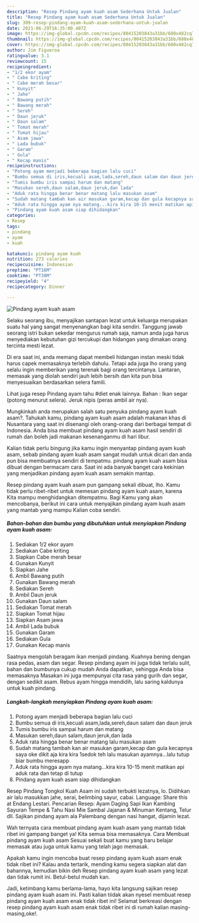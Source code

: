 ```yaml
---
description: "Resep Pindang ayam kuah asam Sederhana Untuk Jualan"
title: "Resep Pindang ayam kuah asam Sederhana Untuk Jualan"
slug: 309-resep-pindang-ayam-kuah-asam-sederhana-untuk-jualan
date: 2021-06-29T16:35:00.407Z
image: https://img-global.cpcdn.com/recipes/80415203843a31bb/680x482cq70/pindang-ayam-kuah-asam-foto-resep-utama.jpg
thumbnail: https://img-global.cpcdn.com/recipes/80415203843a31bb/680x482cq70/pindang-ayam-kuah-asam-foto-resep-utama.jpg
cover: https://img-global.cpcdn.com/recipes/80415203843a31bb/680x482cq70/pindang-ayam-kuah-asam-foto-resep-utama.jpg
author: Jim Figueroa
ratingvalue: 3.1
reviewcount: 15
recipeingredient:
- "1/2 ekor ayam"
- " Cabe kriting"
- " Cabe merah besar"
- " Kunyit"
- " Jahe"
- " Bawang putih"
- " Bawang merah"
- " Sereh"
- " Daun jeruk"
- " Daun salam"
- " Tomat merah"
- " Tomat hijau"
- " Asam jawa"
- " Lada bubuk"
- " Garam"
- " Gula"
- " Kecap manis"
recipeinstructions:
- "Potong ayam menjadi beberapa bagian lalu cuci"
- "Bumbu semua di iris,kecuali asam,lada,sereh,daun salam dan daun jeruk"
- "Tumis bumbu iris sampai harum dan matang"
- "Masukan sereh,daun salam,daun jeruk,dan lada"
- "Aduk rata hingga benar benar matang lalu masukan asam"
- "Sudah matang tambah kan air masukan garam,kecap dan gula kecapnya saya oke dikit aja kira kira 1sedok teh lalu masukan ayamnya...lalu tutup biar bumbu meresapp"
- "Aduk rata hingga ayam nya matang...kira kira 10-15 menit matikan api aduk rata dan tetap di tutup"
- "Pindang ayam kuah asam siap dihidangkan"
categories:
- Resep
tags:
- pindang
- ayam
- kuah

katakunci: pindang ayam kuah 
nutrition: 273 calories
recipecuisine: Indonesian
preptime: "PT16M"
cooktime: "PT30M"
recipeyield: "4"
recipecategory: Dinner

---
```



![Pindang ayam kuah asam](https://img-global.cpcdn.com/recipes/80415203843a31bb/680x482cq70/pindang-ayam-kuah-asam-foto-resep-utama.jpg)

Selaku seorang ibu, menyajikan santapan lezat untuk keluarga merupakan suatu hal yang sangat menyenangkan bagi kita sendiri. Tanggung jawab seorang istri bukan sekedar mengurus rumah saja, namun anda juga harus menyediakan kebutuhan gizi tercukupi dan hidangan yang dimakan orang tercinta mesti lezat.

Di era  saat ini, anda memang dapat membeli hidangan instan meski tidak harus capek memasaknya terlebih dahulu. Tetapi ada juga lho orang yang selalu ingin memberikan yang terenak bagi orang tercintanya. Lantaran, memasak yang diolah sendiri jauh lebih bersih dan kita pun bisa menyesuaikan berdasarkan selera famili. 

Lihat juga resep Pindang ayam tahu #diet enak lainnya. Bahan : Ikan segar (potong menurut selera). Jeruk nipis (peras ambil air nya).

Mungkinkah anda merupakan salah satu penyuka pindang ayam kuah asam?. Tahukah kamu, pindang ayam kuah asam adalah makanan khas di Nusantara yang saat ini disenangi oleh orang-orang dari berbagai tempat di Indonesia. Anda bisa membuat pindang ayam kuah asam hasil sendiri di rumah dan boleh jadi makanan kesenanganmu di hari libur.

Kalian tidak perlu bingung jika kamu ingin menyantap pindang ayam kuah asam, sebab pindang ayam kuah asam sangat mudah untuk dicari dan anda pun bisa membuatnya sendiri di tempatmu. pindang ayam kuah asam bisa dibuat dengan bermacam cara. Saat ini ada banyak banget cara kekinian yang menjadikan pindang ayam kuah asam semakin mantap.

Resep pindang ayam kuah asam pun gampang sekali dibuat, lho. Kamu tidak perlu ribet-ribet untuk memesan pindang ayam kuah asam, karena Kita mampu menghidangkan ditempatmu. Bagi Kamu yang akan mencobanya, berikut ini cara untuk menyajikan pindang ayam kuah asam yang mantab yang mampu Kalian coba sendiri.

<!--inarticleads1-->

##### Bahan-bahan dan bumbu yang dibutuhkan untuk menyiapkan Pindang ayam kuah asam:

1. Sediakan 1/2 ekor ayam
1. Sediakan  Cabe kriting
1. Siapkan  Cabe merah besar
1. Gunakan  Kunyit
1. Siapkan  Jahe
1. Ambil  Bawang putih
1. Gunakan  Bawang merah
1. Sediakan  Sereh
1. Ambil  Daun jeruk
1. Gunakan  Daun salam
1. Sediakan  Tomat merah
1. Siapkan  Tomat hijau
1. Siapkan  Asam jawa
1. Ambil  Lada bubuk
1. Gunakan  Garam
1. Sediakan  Gula
1. Gunakan  Kecap manis


Saatnya mengolah beragam ikan menjadi pindang. Kuahnya bening dengan rasa pedas, asam dan segar. Resep pindang ayam ini juga tidak terlalu sulit, bahan dan bumbunya cukup mudah Anda dapatkan, sehingga Anda bisa memasaknya Masakan ini juga mempunyai cita rasa yang gurih dan segar, dengan sedikit asam. Rebus ayam hingga mendidih, lalu saring kaldunya untuk kuah pindang. 

<!--inarticleads2-->

##### Langkah-langkah menyiapkan Pindang ayam kuah asam:

1. Potong ayam menjadi beberapa bagian lalu cuci
1. Bumbu semua di iris,kecuali asam,lada,sereh,daun salam dan daun jeruk
1. Tumis bumbu iris sampai harum dan matang
1. Masukan sereh,daun salam,daun jeruk,dan lada
1. Aduk rata hingga benar benar matang lalu masukan asam
1. Sudah matang tambah kan air masukan garam,kecap dan gula kecapnya saya oke dikit aja kira kira 1sedok teh lalu masukan ayamnya...lalu tutup biar bumbu meresapp
1. Aduk rata hingga ayam nya matang...kira kira 10-15 menit matikan api aduk rata dan tetap di tutup
1. Pindang ayam kuah asam siap dihidangkan


Resep Pindang Tongkol Kuah Asam ini sudah terbukti lezatnya, lo. Didihkan air lalu masukkan jahe, serai, belimbing sayur, cabai. Language: Share this at Endang Lestari. Pencarian Resep: Ayam Daging Sapi Ikan Kambing Sayuran Tempe &amp; Tahu Nasi Mie Sambal Jajanan &amp; Minuman Kentang, Telur dll. Sajikan pindang ayam ala Palembang dengan nasi hangat, dijamin lezat. 

Wah ternyata cara membuat pindang ayam kuah asam yang mantab tidak ribet ini gampang banget ya! Kita semua bisa memasaknya. Cara Membuat pindang ayam kuah asam Sesuai sekali buat kamu yang baru belajar memasak atau juga untuk kamu yang telah jago memasak.

Apakah kamu ingin mencoba buat resep pindang ayam kuah asam enak tidak ribet ini? Kalau anda tertarik, mending kamu segera siapkan alat dan bahannya, kemudian bikin deh Resep pindang ayam kuah asam yang lezat dan tidak rumit ini. Betul-betul mudah kan. 

Jadi, ketimbang kamu berlama-lama, hayo kita langsung sajikan resep pindang ayam kuah asam ini. Pasti kalian tiidak akan nyesel membuat resep pindang ayam kuah asam enak tidak ribet ini! Selamat berkreasi dengan resep pindang ayam kuah asam enak tidak ribet ini di rumah kalian masing-masing,oke!.

